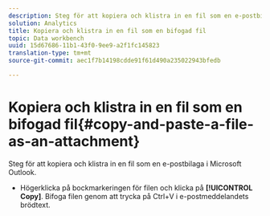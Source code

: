 ```yaml
---
description: Steg för att kopiera och klistra in en fil som en e-postbilaga i Microsoft Outlook.
solution: Analytics
title: Kopiera och klistra in en fil som en bifogad fil
topic: Data workbench
uuid: 15d67686-11b1-43f0-9ee9-a2f1fc145823
translation-type: tm+mt
source-git-commit: aec1f7b14198cdde91f61d490a235022943bfedb

---
```



# Kopiera och klistra in en fil som en bifogad fil{#copy-and-paste-a-file-as-an-attachment}

Steg för att kopiera och klistra in en fil som en e-postbilaga i Microsoft Outlook.

* Högerklicka på bockmarkeringen för filen och klicka på **[!UICONTROL Copy]**. Bifoga filen genom att trycka på Ctrl+V i e-postmeddelandets brödtext.

